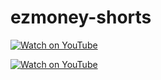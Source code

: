 # ezmoney-shorts
[![Watch on YouTube](https://img.youtube.com/vi/AUwFsk5MHtQ/0.jpg)](https://www.youtube.com/watch?v=AUwFsk5MHtQ&t=31s)

[![Watch on YouTube](https://img.youtube.com/vi/5zARzLO6RQQ/0.jpg)](https://www.youtube.com/watch?v=5zARzLO6RQQ)

